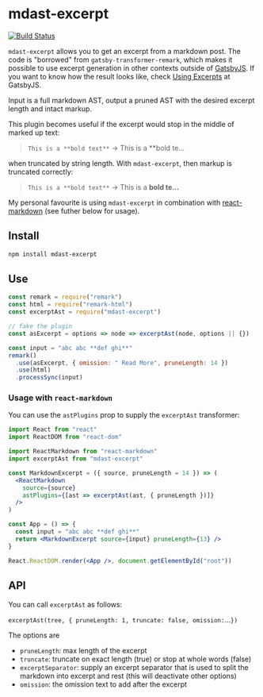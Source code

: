 # mdast-excerpt

[![Build Status](https://travis-ci.org/jwbargsten/mdast-excerpt.svg?branch=master)](https://travis-ci.org/jwbargsten/mdast-excerpt)

`mdast-excerpt` allows you to get an excerpt from a markdown post. The code is
"borrowed" from `gatsby-transformer-remark`, which makes it possible to use excerpt
generation in other contexts outside of [GatsbyJS](https://www.gatsbyjs.com/). If you
want to know how the result looks like, check
[Using Excerpts](https://using-remark.gatsbyjs.org/excerpts/) at GatsbyJS.

Input is a full markdown AST, output a pruned AST with the desired excerpt length and
intact markup.

This plugin becomes useful if the excerpt would stop in the middle of marked up text:

> `This is a **bold text**` -> This is a \*\*bold te...

when truncated by string length. With `mdast-excerpt`, then markup is truncated
correctly:

> `This is a **bold text**` -> This is a **bold te...**

My personal favourite is using `mdast-excerpt` in combination with
[react-markdown](https://www.npmjs.com/package/react-markdown) (see futher below for
usage).

## Install

```sh
npm install mdast-excerpt
```

## Use

```js
const remark = require("remark")
const html = require("remark-html")
const excerptAst = require("mdast-excerpt")

// fake the plugin
const asExcerpt = options => node => excerptAst(node, options || {})

const input = "abc abc **def ghi**"
remark()
  .use(asExcerpt, { omission: " Read More", pruneLength: 14 })
  .use(html)
  .processSync(input)
```

### Usage with `react-markdown`

You can use the `astPlugins` prop to supply the `excerptAst` transformer:

```jsx
import React from "react"
import ReactDOM from "react-dom"

import ReactMarkdown from "react-markdown"
import excerptAst from "mdast-excerpt"

const MarkdownExcerpt = ({ source, pruneLength = 14 }) => (
  <ReactMarkdown
    source={source}
    astPlugins={[ast => excerptAst(ast, { pruneLength })]}
  />
)

const App = () => {
  const input = "abc abc **def ghi**"
  return <MarkdownExcerpt source={input} pruneLength={13} />
}

React.ReactDOM.render(<App />, document.getElementById("root"))
```

## API

You can call `excerptAst` as follows:

`excerptAst(tree, { pruneLength: 1, truncate: false, omission:`…`})`

The options are

- `pruneLength`: max length of the excerpt
- `truncate`: truncate on exact length (true) or stop at whole words (false)
- `excerptSeparator`: supply an excerpt separator that is used to split the markdown
  into excerpt and rest (this will deactivate other options)
- `omission`: the omission text to add after the excerpt
